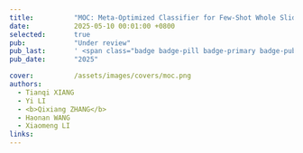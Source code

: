 ```yaml
---
title:          "MOC: Meta-Optimized Classifier for Few-Shot Whole Slide Image Classification"
date:           2025-05-10 00:01:00 +0800
selected:       true
pub:            "Under review"
pub_last:       ' <span class="badge badge-pill badge-primary badge-publication">WSI Analysis</span>'
pub_date:       "2025"

cover:          /assets/images/covers/moc.png
authors:
  - Tianqi XIANG
  - Yi LI
  - <b>Qixiang ZHANG</b>
  - Haonan WANG
  - Xiaomeng LI
links:
---
```

